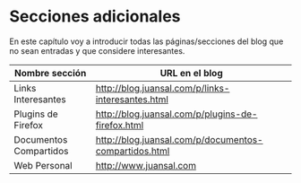 # Secciones adicionales

En este capítulo voy a introducir todas las páginas/secciones del blog que no sean entradas y que considere interesantes.

| Nombre sección | URL en el blog |
| -- | -- |
| Links Interesantes | http://blog.juansal.com/p/links-interesantes.html |
| Plugins de Firefox  | http://blog.juansal.com/p/plugins-de-firefox.html |
| Documentos Compartidos | http://blog.juansal.com/p/documentos-compartidos.html |
| Web Personal | http://www.juansal.com |
